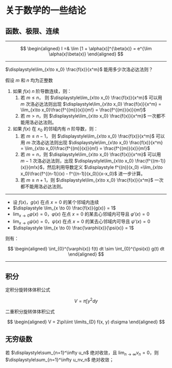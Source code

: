 # 关于数学的一些结论

[annotation]: <id> (33130a74-3252-4378-b8de-f14867c46324)
[annotation]: <status> (public)
[annotation]: <create_time> (2020-11-24 14:48:37)
[annotation]: <category> (数学理论)
[annotation]: <tags> (微积分)
[annotation]: <comments> (true)
[annotation]: <url> (http://blog.ccyg.studio/article/33130a74-3252-4378-b8de-f14867c46324)

<input class='mathjax align' value='left' type='hidden'/>

## 函数、极限、连续

---

$$
\begin{aligned}
I =& \lim [1 + \alpha(x)]^{\beta(x)} = e^{\lim \alpha(x)\beta(x)}
\end{aligned}
$$

---

$\displaystyle\lim_{x\to x_0} \frac{f(x)}{x^m}$ 能用多少次洛必达法则？

假设 $m$ 和 $n$ 均为正整数

1. 如果 $f(x)$ $n$ 阶导数连续，则：
   1. 若 $m \leqslant n$， 则 $\displaystyle\lim_{x\to x_0} \frac{f(x)}{x^m}$ 可以用 $m$ 次洛必达法则出现 $\displaystyle\lim_{x\to x_0} \frac{f(x)}{x^m} = \lim_{x\to x_0}\frac{f^{(m)}(x)}{m!} = \frac{f^{(m)}(x)}{m!}$
   2. 若 $m > n$，则 $\displaystyle\lim_{x\to x_0} \frac{f(x)}{x^m}$ 一次都不能用洛必达法则。
2. 如果 $f(x)$ 在 $x_0$ 的邻域内有 $n$ 阶导数，则：
   1.  若 $m \leqslant n - 1$， 则 $\displaystyle\lim_{x\to x_0} \frac{f(x)}{x^m}$ 可以用 $m$ 次洛必达法则出现 $\displaystyle\lim_{x\to x_0} \frac{f(x)}{x^m} = \lim_{x\to x_0}\frac{f^{(m)}(x)}{m!} = \frac{f^{(m)}(x)}{m!}$
   2. 若 $m = n$，则 $\displaystyle\lim_{x\to x_0} \frac{f(x)}{x^m}$ 可以用 $m - 1$ 次洛必达法则，出现 $\displaystyle\lim_{x\to x_0} \frac{f^{(m-1)}(x)}{m!x}$，然后利用导数定义 $\displaystyle f^{(n)}(x_0) =\lim_{x\to x_0}\frac{f^{(n-1)}(x) - f^{(n-1)}(x_0)}{x-x_0}$ 进一步计算。
   3. 若 $m \geqslant n + 1$，则 $\displaystyle\lim_{x\to x_0} \frac{f(x)}{x^m}$ 一次都不能用洛必达法则。
---

- 设 $f(x)$，$g(x)$ 在点 $x = 0$ 的某个邻域内连续
- $\displaystyle \lim_{x \to 0} \frac{f(x)}{g(x)} = 1$
- $\displaystyle\lim_{x\to 0}\varphi(x) = 0$，$\varphi(x)$ 在点 $x = 0$ 的某去心邻域内可导且 $\varphi'(x) = 0$
- $\displaystyle\lim_{x\to 0}\psi(x) = 0$，$\psi(x)$ 在点 $x = 0$ 的某去心邻域内可导且 $\psi'(x) = 0$
- $\displaystyle \lim_{x \to 0} \frac{\varphi(x)}{\psi(x)} = 1$

则有：

$$
\begin{aligned}
\int_{0}^{\varphi(x)} f(t) dt \sim \int_{0}^{\psi(x)} g(t) dt
\end{aligned}
$$

---

## 积分

定积分旋转体体积公式

$$
V = \pi \int y^2 dy 
$$

二重积分旋转体体积公式

$$
\begin{aligned}
V = 2\pi\iint \limits_{D} f(x, y) d\sigma
\end{aligned}
$$

## 无穷级数 

若 $\displaystyle\sum_{n=1}^\infty u_n$ 绝对收敛，且 $\displaystyle\lim_{n \to \infty} v_n = 0$，则 $\displaystyle\sum_{n=1}^\infty u_nv_n$ 绝对收敛；
